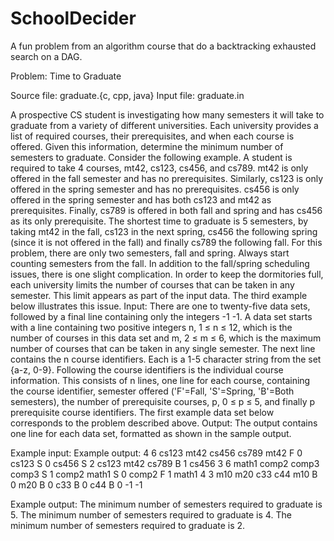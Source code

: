 # SchoolDecider
A fun problem from an algorithm course that do a backtracking exhausted search on a DAG. 

Problem: Time to Graduate 

Source file: graduate.{c, cpp, java}
Input file: graduate.in

A prospective CS student is investigating how many semesters it will take to graduate from a variety of different
universities. Each university provides a list of required courses, their prerequisites, and when each course is offered.
Given this information, determine the minimum number of semesters to graduate.
Consider the following example. A student is required to take 4 courses, mt42, cs123, cs456, and cs789. mt42 is only
offered in the fall semester and has no prerequisites. Similarly, cs123 is only offered in the spring semester and has no
prerequisites. cs456 is only offered in the spring semester and has both cs123 and mt42 as prerequisites. Finally, cs789 is
offered in both fall and spring and has cs456 as its only prerequisite. The shortest time to graduate is 5 semesters, by
taking mt42 in the fall, cs123 in the next spring, cs456 the following spring (since it is not offered in the fall) and finally
cs789 the following fall.
For this problem, there are only two semesters, fall and spring. Always start counting semesters from the fall.
In addition to the fall/spring scheduling issues, there is one slight complication. In order to keep the dormitories full,
each university limits the number of courses that can be taken in any semester. This limit appears as part of the input
data. The third example below illustrates this issue.
Input: There are one to twenty-five data sets, followed by a final line containing only the integers -1 -1. A data set starts
with a line containing two positive integers n, 1 ≤ n ≤ 12, which is the number of courses in this data set and m, 2 ≤ m ≤
6, which is the maximum number of courses that can be taken in any single semester. The next line contains the n course
identifiers. Each is a 1-5 character string from the set {a-z, 0-9}. Following the course identifiers is the individual course
information. This consists of n lines, one line for each course, containing the course identifier, semester offered
('F'=Fall, 'S'=Spring, 'B'=Both semesters), the number of prerequisite courses, p, 0 ≤ p ≤ 5, and finally p prerequisite
course identifiers. The first example data set below corresponds to the problem described above.
Output: The output contains one line for each data set, formatted as shown in the sample output.

Example input: Example output:
4 6
cs123 mt42 cs456 cs789
mt42 F 0
cs123 S 0
cs456 S 2 cs123 mt42
cs789 B 1 cs456
3 6
math1 comp2 comp3
comp3 S 1 comp2
math1 S 0
comp2 F 1 math1
4 3
m10 m20 c33 c44
m10 B 0
m20 B 0
c33 B 0
c44 B 0
-1 -1

Example output:
The minimum number of semesters required to graduate is 5.
The minimum number of semesters required to graduate is 4.
The minimum number of semesters required to graduate is 2.
